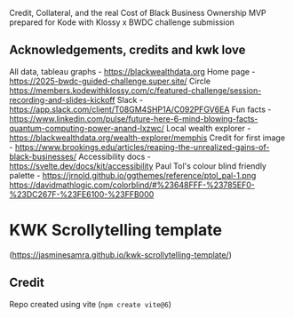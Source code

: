 
Credit, Collateral, and the  real Cost of Black Business Ownership
MVP prepared for Kode with Klossy x BWDC challenge submission

## Acknowledgements, credits and kwk love 
All data, tableau graphs - 
https://blackwealthdata.org
Home page - https://2025-bwdc-guided-challenge.super.site/
Circle https://members.kodewithklossy.com/c/featured-challenge/session-recording-and-slides-kickoff
Slack - https://app.slack.com/client/T08GM4SHP1A/C092PFGV6EA
Fun facts - https://www.linkedin.com/pulse/future-here-6-mind-blowing-facts-quantum-computing-power-anand-lxzwc/
Local wealth explorer - https://blackwealthdata.org/wealth-explorer/memphis
Credit for first image - https://www.brookings.edu/articles/reaping-the-unrealized-gains-of-black-businesses/
Accessibility docs - 
https://svelte.dev/docs/kit/accessibility
Paul Tol's colour blind friendly palette - https://jrnold.github.io/ggthemes/reference/ptol_pal-1.png
https://davidmathlogic.com/colorblind/#%23648FFF-%23785EF0-%23DC267F-%23FE6100-%23FFB000


# KWK Scrollytelling template
(https://jasminesamra.github.io/kwk-scrollytelling-template/)
## Credit
Repo created using vite (`npm create vite@6`)